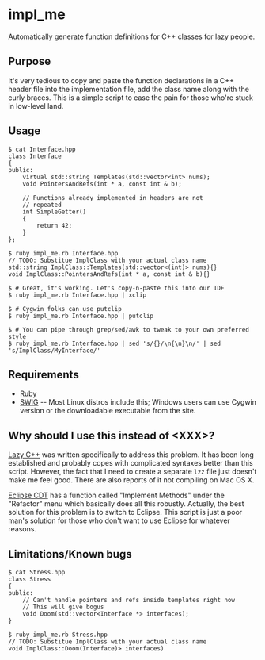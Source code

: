 # impl_me

Automatically generate function definitions for C++ classes for lazy people.

## Purpose

It's very tedious to copy and paste the function declarations in a C++ header file into the implementation file, add the class name along with the curly braces. This is a simple script to ease the pain for those who're stuck in low-level land.

## Usage

    $ cat Interface.hpp
    class Interface
    {
    public:
        virtual std::string Templates(std::vector<int> nums);
        void PointersAndRefs(int * a, const int & b);

        // Functions already implemented in headers are not 
        // repeated
        int SimpleGetter()
        {
            return 42;
        }
    };

    $ ruby impl_me.rb Interface.hpp
    // TODO: Substitue ImplClass with your actual class name
    std::string ImplClass::Templates(std::vector<(int)> nums){}
    void ImplClass::PointersAndRefs(int * a, const int & b){}

    $ # Great, it's working. Let's copy-n-paste this into our IDE
    $ ruby impl_me.rb Interface.hpp | xclip

    $ # Cygwin folks can use putclip
    $ ruby impl_me.rb Interface.hpp | putclip

    $ # You can pipe through grep/sed/awk to tweak to your own preferred style
    $ ruby impl_me.rb Interface.hpp | sed 's/{}/\n{\n}\n/' | sed 's/ImplClass/MyInterface/'

## Requirements

- Ruby
- [SWIG](http://www.swig.org/) -- Most Linux distros include this; Windows users can use Cygwin version or the downloadable executable from the site.

## Why should I use this instead of &lt;XXX&gt;?

[Lazy C++](http://www.lazycplusplus.com/) was written specifically to address this problem. It has been long established and probably copes with complicated syntaxes better than this script. However, the fact that I need to create a separate `lzz` file just doesn't make me feel good. There are also reports of it not compiling on Mac OS X.

[Eclipse CDT](http://www.eclipse.org/cdt/) has a function called "Implement Methods" under the "Refactor" menu which basically does all this robustly. Actually, the best solution for this problem is to switch to Eclipse. This script is just a poor man's solution for those who don't want to use Eclipse for whatever reasons.

## Limitations/Known bugs

    $ cat Stress.hpp
    class Stress
    {
    public:
        // Can't handle pointers and refs inside templates right now
        // This will give bogus
        void Doom(std::vector<Interface *> interfaces);
    }

    $ ruby impl_me.rb Stress.hpp
    // TODO: Substitue ImplClass with your actual class name
    void ImplClass::Doom(Interface)> interfaces)
